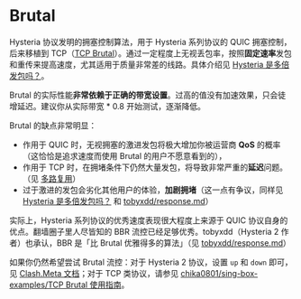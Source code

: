 # Brutal

Hysteria 协议发明的拥塞控制算法，用于 Hysteria 系列协议的 QUIC 拥塞控制，后来移植到 TCP（[TCP Brutal](https://github.com/apernet/tcp-brutal/blob/master/README.zh.md)）。通过一定程度上无视丢包率，按照**固定速率**发包和重传来提高速度，尤其适用于质量非常差的线路。具体介绍见 [Hysteria 是多倍发包吗？](https://v2.hysteria.network/zh/docs/misc/Hysteria-Brutal/)。

Brutal 的实际性能**非常依赖于正确的带宽设置**。过高的值没有加速效果，只会徒增延迟。建议你从实际带宽 * 0.8 开始测试，逐渐降低。

Brutal 的缺点非常明显：

- 作用于 QUIC 时，无视拥塞的激进发包将极大增加你被运营商 **QoS** 的概率（这恰恰是追求速度而使用 Brutal 的用户不愿意看到的），
- 作用于 TCP 时，在拥堵条件下仍然大量发包，将导致非常严重的**延迟**问题。（见 [多路复用](/docs/mux.md)）
- 过于激进的发包会劣化其他用户的体验，**加剧拥堵**（这一点有争议，同样见 [Hysteria 是多倍发包吗？](https://v2.hysteria.network/zh/docs/misc/Hysteria-Brutal/) 和 [tobyxdd/response.md](https://gist.github.com/tobyxdd/0993ac063b2eee94f7d36ddd786f52ce)）

实际上，Hysteria 系列协议的优秀速度表现很大程度上来源于 QUIC 协议自身的优点。翻墙圈子里人尽皆知的 BBR 流控已经足够优秀。tobyxdd（Hysteria 2 作者）也承认，BBR 是「比 Brutal 优雅得多的算法」（见 [tobyxdd/response.md](https://gist.github.com/tobyxdd/0993ac063b2eee94f7d36ddd786f52ce)）

如果你仍然希望尝试 Brutal 流控：对于 Hysteria 2 协议，设置 `up` 和 `down` 即可，见 [Clash.Meta 文档](https://wiki.metacubex.one/config/proxies/hysteria2/)；对于 TCP 类协议，请参见 [chika0801/sing-box-examples/TCP Brutal 使用指南](https://github.com/chika0801/sing-box-examples/tree/main/TCP_Brutal#readme)。